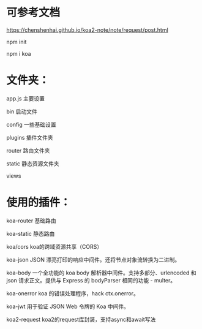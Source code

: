 # 可参考文档

https://chenshenhai.github.io/koa2-note/note/request/post.html

npm init

npm i koa

# 文件夹：

app.js 主要设置

bin 启动文件

config 一些基础设置

plugins 插件文件夹

router 路由文件夹

static 静态资源文件夹

views 

# 使用的插件：

koa-router      基础路由

koa-static      静态路由

koa/cors        koa的跨域资源共享（CORS）

koa-json        JSON 漂亮打印的响应中间件。还将节点对象流转换为二进制。

koa-body        一个全功能的 koa body 解析器中间件。支持多部分、urlencoded 和 json 请求正文。提供与 Express 的 bodyParser 相同的功能 - multer。

koa-onerror     koa 的错误处理程序，hack ctx.onerror。

koa-jwt         用于验证 JSON Web 令牌的 Koa 中间件。

koa2-request    koa2的request库封装，支持async和await写法
